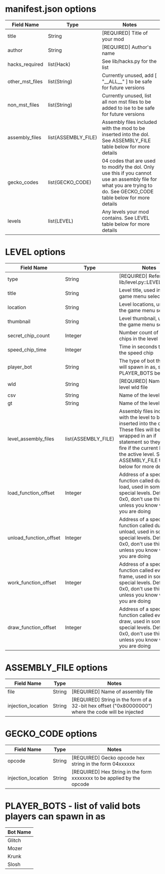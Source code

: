 # manifest.json options #

| Field Name | Type | Notes |
| ---------- | ---- | ----- |
| title | String | [REQUIRED] Title of your mod |
| author | String | [REQUIRED] Author's name |
| hacks\_required | list(Hack) | See lib/hacks.py for the list |
| other\_mst\_files | list(String) | Currently unused, add [ "\_\_ALL\_\_" ] to be safe for future versions |
| non\_mst\_files | list(String) |  Currently unused, list all non mst files to be added to ise to be safe for future versions |
| assembly\_files | list(ASSEMBLY\_FILE) | Assembly files included with the mod to be inserted into the dol. See ASSEMBLY\_FILE table below for more details |
| gecko\_codes | list(GECKO\_CODE) | 04 codes that are used to modify the dol. Only use this if you cannot use an assembly file for what you are trying to do. See GECKO\_CODE table below for more details |
| levels | list(LEVEL) | Any levels your mod contains. See LEVEL table below for more details |


# LEVEL options #

| Field Name | Type | Notes |
| ---------- | ---- | ----- |
| type | String | [REQUIRED] Refer to lib/level.py::LEVEL_TYPES |
| title | String | Level title, used in the game menu selection |
| location | String | Level locations, used in the game menu selection |
| thumbnail | String | Level thumbnail, used in the game menu selection |
| secret\_chip\_count | Integer | Number count of secret chips in the level |
| speed\_chip\_time | Integer | Time in seconds to earn the speed chip |
| player\_bot | String | The type of bot the player will spawn in as, see PLAYER_BOTS below |
| wld | String | [REQUIRED] Name of level wld file |
| csv | String | Name of the level csv file |
| gt | String | Name of the level gt file |
| level\_assembly\_files | list(ASSEMBLY\_FILE) | Assembly files included with the level to be inserted into the dol. These files will be wrapped in an if statement so they only fire if the current level is the active level. See ASSEMBLY\_FILE table below for more details |
| load\_function\_offset | Integer | Address of a special function called during load, used in some special levels. Default is 0x0, don't use this option unless you know what you are doing |
| unload\_function\_offset | Integer | Address of a special function called during unload, used in some special levels. Default is 0x0, don't use this option unless you know what you are doing |
| work\_function\_offset | Integer | Address of a special function called every frame, used in some special levels. Default is 0x0, don't use this option unless you know what you are doing |
| draw\_function\_offset | Integer | Address of a special function called every draw, used in some special levels. Default is 0x0, don't use this option unless you know what you are doing |


# ASSEMBLY\_FILE options #

| Field Name | Type | Notes |
| ---------- | ---- | ----- |
| file | String | [REQUIRED] Name of assembly file |
| injection\_location | String | [REQUIRED] String in the form of a 32-bit hex offset ("0x80000000") where the code will be injected |

# GECKO\_CODE options #

| Field Name | Type | Notes |
| ---------- | ---- | ----- |
| opcode | String | [REQUIRED] Gecko opcode hex string in the form 04xxxxxx |
| injection\_location | String | [REQUIRED] Hex String in the form xxxxxxxx to be applied by the opcode |

# PLAYER_BOTS  - list of valid bots players can spawn in as #

| Bot Name |
| -------- |
| Glitch |
| Mozer |
| Krunk |
| Slosh |
